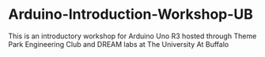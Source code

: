 # Arduino-Introduction-Workshop-UB
This is an introductory workshop for Arduino Uno R3 hosted through Theme Park Engineering Club and DREAM labs at The University At Buffalo
